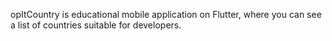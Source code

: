 opItCountry is educational mobile application on Flutter, where you can see a list of countries suitable for developers.
